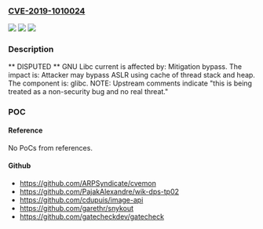 ### [CVE-2019-1010024](https://cve.mitre.org/cgi-bin/cvename.cgi?name=CVE-2019-1010024)
![](https://img.shields.io/static/v1?label=Product&message=glibc&color=blue)
![](https://img.shields.io/static/v1?label=Version&message=n%2Fa&color=blue)
![](https://img.shields.io/static/v1?label=Vulnerability&message=Mitigation%20bypass&color=brighgreen)

### Description

** DISPUTED ** GNU Libc current is affected by: Mitigation bypass. The impact is: Attacker may bypass ASLR using cache of thread stack and heap. The component is: glibc. NOTE: Upstream comments indicate "this is being treated as a non-security bug and no real threat."

### POC

#### Reference
No PoCs from references.

#### Github
- https://github.com/ARPSyndicate/cvemon
- https://github.com/PajakAlexandre/wik-dps-tp02
- https://github.com/cdupuis/image-api
- https://github.com/garethr/snykout
- https://github.com/gatecheckdev/gatecheck

